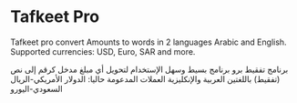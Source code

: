 # Tafkeet Pro
Tafkeet pro convert Amounts to words in 2 languages Arabic and English.
Supported currencies: USD, Euro, SAR and more.

برنامج تفقيط برو
برنامج بسيط وسهل الإستخدام لتحويل أي  مبلغ مدخل كرقم إلى نص (تفقيط) باللغتين العربية والإنكليزية
العملات المدعومة حاليا: 
الدولار الأمريكي-الريال السعودي-اليورو 
